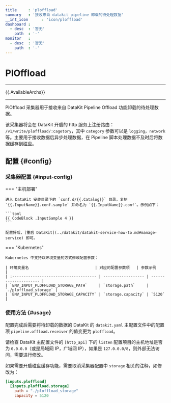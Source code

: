 ```yaml
---
title     : 'ploffload'
summary   : '接收来自 datakit pipeline 卸载的待处理数据'
__int_icon      : 'icon/ploffload'
dashboard :
  - desc  : '暂无'
    path  : '-'
monitor   :
  - desc  : '暂无'
    path  : '-'
---
```


<!-- markdownlint-disable MD025 -->
# PlOffload
<!-- markdownlint-enable -->
---

{{.AvailableArchs}}

---

PlOffload 采集器用于接收来自 DataKit Pipeline Offload 功能卸载的待处理数据。

该采集器将会在 DataKit 开启的 http 服务上注册路由： `/v1/write/ploffload/:cagetory`，其中 `category` 参数可以是 `logging`，`network` 等。主要用于接收数据后异步处理数据，在 Pipeline 脚本处理数据不及时后将数据缓存到磁盘。

## 配置  {#config}

### 采集器配置 {#input-config}

<!-- markdownlint-disable MD046 -->

=== "主机部署"

    进入 DataKit 安装目录下的 `conf.d/{{.Catalog}}` 目录，复制 `{{.InputName}}.conf.sample` 并命名为 `{{.InputName}}.conf`。示例如下：

    ```toml
    {{ CodeBlock .InputSample 4 }}
    ```

    配置好后，[重启 DataKit](../datakit/datakit-service-how-to.md#manage-service) 即可。

=== "Kubernetes"

    Kubernetes 中支持以环境变量的方式修改配置参数：

    | 环境变量名                             | 对应的配置参数项   | 参数示例              |
    | :------------------------------------- | ------------------ | --------------------- |
    | `ENV_INPUT_PLOFFLOAD_STORAGE_PATH`     | `storage.path`     | `./ploffload_storage` |
    | `ENV_INPUT_PLOFFLOAD_STORAGE_CAPACITY` | `storage.capacity` | `5120`                |

<!-- markdownlint-enable -->

### 使用方法 {#usage}

配置完成后需要将待卸载的数据的 DataKit 的 `datakit.yaml` 主配置文件中的配置项 `pipeline.offload.receiver` 的值变更为 `ploffload`。

请检查 DataKit 主配置文件的 `[http_api]` 下的 `listen` 配置项目的主机地址是否为 `0.0.0.0`（或是局域网 IP，广域网 IP），如果是 `127.0.0.0/8`，则外部无法访问，需要进行修改。

如果需要开启磁盘缓存功能，需要取消采集器配置中 `storage` 相关的注释，如修改为：

```toml
[inputs.ploffload]
  [inputs.ploffload.storage]
    path = "./ploffload_storage"
    capacity = 5120
```
